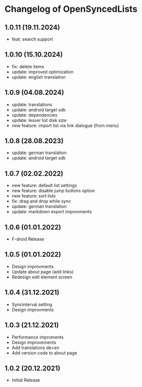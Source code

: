 # Changelog of OpenSyncedLists

## 1.0.11 (19.11.2024)

- feat: search support

## 1.0.10 (15.10.2024)

- fix: delete items
- update: improved optimization
- update: english translation

## 1.0.9 (04.08.2024)

- update: translations
- update: android target sdk
- update: dependencies
- update: lesser list disk size
- new feature: import list via link dialogue (from menu)

## 1.0.8 (28.08.2023)

- update: german translation
- update: android target sdk

## 1.0.7 (02.02.2022)

-   new feature: default list settings
-   new feature: disable jump buttons option
-   new feature: sort lists
-   fix: drag and drop while sync
-   update: german translation
-   update: markdown export improvments

## 1.0.6 (01.01.2022)

-   F-droid Release

## 1.0.5 (01.01.2022)

-   Design improvments
-   Update about page (add links)
-   Redesign edit element screen

## 1.0.4 (31.12.2021)

-   Syncinterval setting
-   Design improvments

## 1.0.3 (21.12.2021)

-   Performance improments
-   Design improvements
-   Add translations de+en
-   Add version code to about page

## 1.0.2 (20.12.2021)

-   Initial Release

